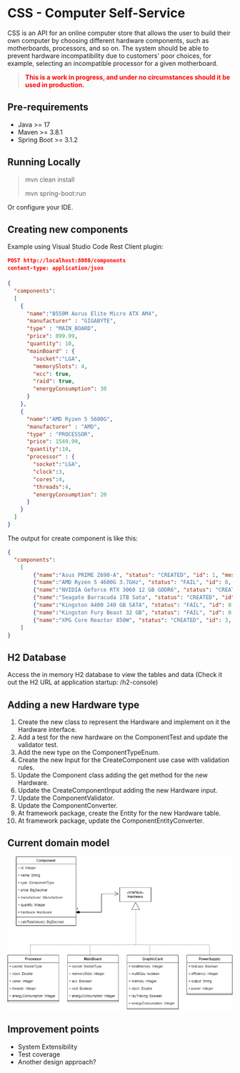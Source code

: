 # CSS - Computer Self-Service

CSS is an API for an online computer store that allows the user to build their own computer by choosing different hardware components, such as motherboards, processors, and so on. The system should be able to prevent hardware incompatibility due to customers' poor choices, for example, selecting an incompatible processor for a given motherboard.


> **<span style="color:red">This is a work in progress, and under no circumstances should it be used in production.</color>**

## Pre-requirements
- Java >= 17
- Maven >= 3.8.1
- Spring Boot >= 3.1.2

## Running Locally
> mvn clean install
>
> mvn spring-boot:run

Or configure your IDE. 


## Creating new components
Example using Visual Studio Code Rest Client plugin:
```json
POST http://localhost:8080/components
content-type: application/json

{
  "components": 
  [
    { 
      "name":"B550M Aorus Elite Micro ATX AM4", 
      "manufacturer" : "GIGABYTE",
      "type" : "MAIN_BOARD",
      "price": 899.99, 
      "quantity": 10,
      "mainBoard" : {
        "socket":"LGA",
        "memorySlots": 4,
        "ecc": true,
        "raid": true,
        "energyConsumption": 30
      }
    },
    { 
      "name":"AMD Ryzen 5 5600G", 
      "manufacturer" : "AMD",
      "type" : "PROCESSOR",
      "price": 1549.99, 
      "quantity":10,
      "processor" : {
        "socket":"LGA",
        "clock":3,
        "cores":4,
        "threads":4,
        "energyConsumption": 20      
      }
    }
  ]    
}
```

The output for create component is like this:
```json
{
  "components": 
    [
        {"name":"Asus PRIME Z690-A", "status": "CREATED", "id": 1, "message" : ""},
        {"name":"AMD Ryzen 5 4600G 3.7GHz", "status": "FAIL", "id": 0, "message" : "Price can not be 0.00"},
        {"name":"NVIDIA Geforce RTX 3060 12 GB GDDR6", "status": "CREATED", "id": 2, "message" : ""},
        {"name":"Seagate Barracuda 1TB Sata", "status": "CREATED", "id": 20, "message": "HDD"},
        {"name":"Kingston A400 240 GB SATA", "status": "FAIL", "id": 0, "message": "Name duplicated"},
        {"name":"Kingston Fury Beast 32 GB", "status": "FAIL", "id": 0, "message": "Price can not be 0.00"},
        {"name":"XPG Core Reactor 850W", "status": "CREATED", "id": 3, "message": ""},
    ]    
}
```

## H2 Database
Access the in memory H2 database to view the tables and data (Check it out the H2 URL at application startup: /h2-console)

## Adding a new Hardware type
1. Create the new class to represent the Hardware and implement on it the Hardware interface.
2. Add a test for the new hardware on the ComponentTest and update the validator test. 
3. Add the new type on the ComponentTypeEnum.
4. Create the new Input for the CreateComponent use case with validation rules.
5. Update the Component class adding the get method for the new Hardware.
6. Update the CreateComponentInput adding the new Hardware input.
7. Update the ComponentValidator.
8. Update the ComponentConverter.
9. At framework package, create the Entity for the new Hardware table.
10. At framework package, update the ComponentEntityConverter.

## Current domain model
![System model](oop-model.png "Current system model")

## Improvement points
* System Extensibility
* Test coverage
* Another design approach?
